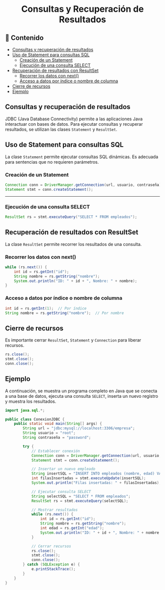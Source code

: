 <h1 align="center">Consultas y Recuperación de Resultados</h1>

<h2>📑 Contenido</h2>

- [Consultas y recuperación de resultados](#consultas-y-recuperación-de-resultados)
- [Uso de Statement para consultas SQL](#uso-de-statement-para-consultas-sql)
  - [Creación de un Statement](#creación-de-un-statement)
  - [Ejecución de una consulta SELECT](#ejecución-de-una-consulta-select)
- [Recuperación de resultados con ResultSet](#recuperación-de-resultados-con-resultset)
  - [Recorrer los datos con next()](#recorrer-los-datos-con-next)
  - [Acceso a datos por índice o nombre de columna](#acceso-a-datos-por-índice-o-nombre-de-columna)
- [Cierre de recursos](#cierre-de-recursos)
- [Ejemplo](#ejemplo)

## Consultas y recuperación de resultados

JDBC (Java Database Connectivity) permite a las aplicaciones Java interactuar con bases de datos. Para ejecutar consultas y recuperar resultados, se utilizan las clases `Statement` y `ResultSet`.

## Uso de Statement para consultas SQL

La clase `Statement` permite ejecutar consultas SQL dinámicas. Es adecuada para sentencias que no requieren parámetros.

### Creación de un Statement

```java
Connection conn = DriverManager.getConnection(url, usuario, contraseña);
Statement stmt = conn.createStatement();
```

---

### Ejecución de una consulta SELECT

```java
ResultSet rs = stmt.executeQuery("SELECT * FROM empleados");
```

## Recuperación de resultados con ResultSet

La clase `ResultSet` permite recorrer los resultados de una consulta.

### Recorrer los datos con next()

```java
while (rs.next()) {
    int id = rs.getInt("id");
    String nombre = rs.getString("nombre");
    System.out.println("ID: " + id + ", Nombre: " + nombre);
}
```

### Acceso a datos por índice o nombre de columna

```java
int id = rs.getInt(1);  // Por índice
String nombre = rs.getString("nombre");  // Por nombre
```

## Cierre de recursos

Es importante cerrar `ResultSet`, `Statement` y `Connection` para liberar recursos.

```java
rs.close();
stmt.close();
conn.close();
```

## Ejemplo

A continuación, se muestra un programa completo en Java que se conecta a una base de datos, ejecuta una consulta `SELECT`, inserta un nuevo registro y muestra los resultados.

```java
import java.sql.*;

public class ConexionJDBC {
    public static void main(String[] args) {
        String url = "jdbc:mysql://localhost:3306/empresa";
        String usuario = "root";
        String contraseña = "password";

        try {
            // Establecer conexión
            Connection conn = DriverManager.getConnection(url, usuario, contraseña);
            Statement stmt = conn.createStatement();

            // Insertar un nuevo empleado
            String insertSQL = "INSERT INTO empleados (nombre, edad) VALUES ('Ana', 28)";
            int filasInsertadas = stmt.executeUpdate(insertSQL);
            System.out.println("Filas insertadas: " + filasInsertadas);

            // Ejecutar consulta SELECT
            String selectSQL = "SELECT * FROM empleados";
            ResultSet rs = stmt.executeQuery(selectSQL);

            // Mostrar resultados
            while (rs.next()) {
                int id = rs.getInt("id");
                String nombre = rs.getString("nombre");
                int edad = rs.getInt("edad");
                System.out.println("ID: " + id + ", Nombre: " + nombre + ", Edad: " + edad);
            }

            // Cerrar recursos
            rs.close();
            stmt.close();
            conn.close();
        } catch (SQLException e) {
            e.printStackTrace();
        }
    }
}
```
